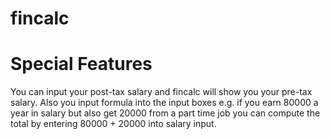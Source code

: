 # fincalc
[fincalc.com.au]: http://fincalc.com.au

# Special Features
You can input your post-tax salary and fincalc will show you your pre-tax salary. Also you input formula into the input boxes e.g. if you earn 80000 a year in salary but also get 20000 from a part time job you can compute the total by entering 80000 + 20000 into salary input.

